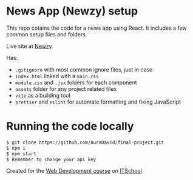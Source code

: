 # News App (Newzy) setup

This repo cotains the code for a news app using React.
It includes a few common setup files and folders.

Live site at [Newzy](https://glittering-mochi-349556.netlify.app/).

Has:

* `.gitignore` with most common ignore files, just in case
* `index.html` linked with a `main.css`
* `module.css` and `.jsx` folders for each component
* `assets` folder for any project related files
* `vite` as a building tool
* `prettier` and `eslint` for automate formatting and fixing JavaScript

# Running the code locally

```sh
$ git clone https://github.com/AuraDavid/final-project.git
$ npm i
$ npm start
$ Remember to change your api key
```

Created for the [Web Development course](https://www.itschool.ro/cursuri/curs-web-development-online) on [ITSchool](https://www.itschool.ro/)
